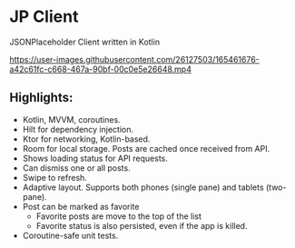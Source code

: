 # JP Client
 JSONPlaceholder Client written in Kotlin
 
https://user-images.githubusercontent.com/26127503/165461676-a42c61fc-c668-467a-90bf-00c0e5e26648.mp4



## Highlights: ##
- Kotlin, MVVM, coroutines.
- Hilt for dependency injection.
- Ktor for networking, Kotlin-based.
- Room for local storage. Posts are cached once received from API.
- Shows loading status for API requests.
- Can dismiss one or all posts.
- Swipe to refresh.
- Adaptive layout. Supports both phones (single pane) and tablets (two-pane).
- Post can be marked as favorite
  - Favorite posts are move to the top of the list
  - Favorite status is also persisted, even if the app is killed.
- Coroutine-safe unit tests.
